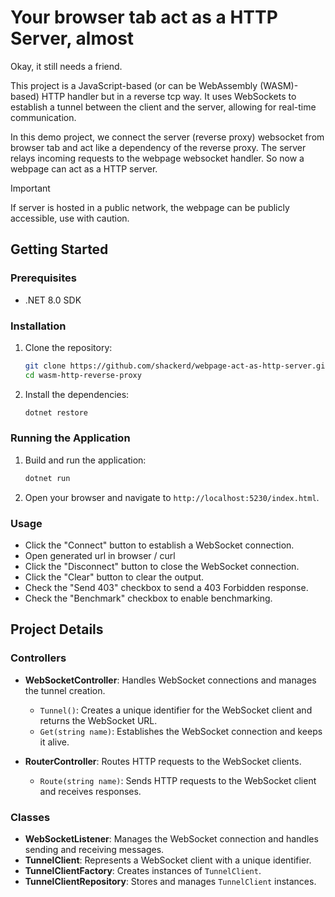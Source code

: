 # Your browser tab act as a HTTP Server, almost
Okay, it still needs a friend.


This project is a JavaScript-based (or can be WebAssembly (WASM)-based) HTTP handler but in a reverse tcp way. It uses WebSockets to establish a tunnel between the client and the server, allowing for real-time communication.

In this demo project, we connect the server (reverse proxy) websocket from browser tab and act like a dependency of the reverse proxy. The server relays incoming requests to the webpage websocket handler. So now a webpage can act as a HTTP server.

> [!IMPORTANT]
> If server is hosted in a public network, the webpage can be publicly accessible, use with caution.

## Getting Started

### Prerequisites

- .NET 8.0 SDK

### Installation

1. Clone the repository:
    ```sh
    git clone https://github.com/shackerd/webpage-act-as-http-server.git
    cd wasm-http-reverse-proxy
    ```

2. Install the dependencies:
    ```sh
    dotnet restore
    ```

### Running the Application

1. Build and run the application:
    ```sh
    dotnet run
    ```

2. Open your browser and navigate to `http://localhost:5230/index.html`.

### Usage

- Click the "Connect" button to establish a WebSocket connection.
- Open generated url in browser / curl
- Click the "Disconnect" button to close the WebSocket connection.
- Click the "Clear" button to clear the output.
- Check the "Send 403" checkbox to send a 403 Forbidden response.
- Check the "Benchmark" checkbox to enable benchmarking.

## Project Details

### Controllers

- **WebSocketController**: Handles WebSocket connections and manages the tunnel creation.
  - `Tunnel()`: Creates a unique identifier for the WebSocket client and returns the WebSocket URL.
  - `Get(string name)`: Establishes the WebSocket connection and keeps it alive.

- **RouterController**: Routes HTTP requests to the WebSocket clients.
  - `Route(string name)`: Sends HTTP requests to the WebSocket client and receives responses.

### Classes

- **WebSocketListener**: Manages the WebSocket connection and handles sending and receiving messages.
- **TunnelClient**: Represents a WebSocket client with a unique identifier.
- **TunnelClientFactory**: Creates instances of `TunnelClient`.
- **TunnelClientRepository**: Stores and manages `TunnelClient` instances.

